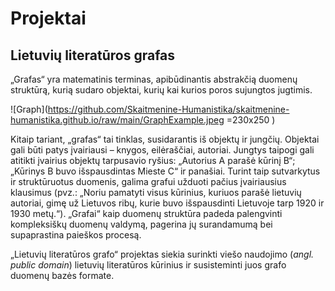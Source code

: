 # Projektai

## Lietuvių literatūros grafas

„Grafas“ yra matematinis terminas, apibūdinantis abstrakčią duomenų struktūrą, kurią sudaro objektai, kurių  kai kurios poros sujungtos jugtimis. 

![Graph](https://github.com/Skaitmenine-Humanistika/skaitmenine-humanistika.github.io/raw/main/GraphExample.jpeg =230x250 )

Kitaip tariant, „grafas“ tai tinklas, susidarantis iš objektų ir jungčių. 
Objektai gali būti patys įvairiausi – knygos, eilėraščiai, autoriai. Jungtys taipogi gali atitikti įvairius objektų tarpusavio ryšius: „Autorius A parašė kūrinį B“; „Kūrinys B buvo išspausdintas Mieste C“ ir panašiai. 
Turint taip sutvarkytus ir struktūruotus duomenis, galima grafui užduoti pačius įvairiausius klausimus (pvz.: „Noriu pamatyti visus kūrinius, kuriuos parašė lietuvių autoriai, gimę už Lietuvos ribų, kurie buvo išspausdinti Lietuvoje tarp 1920 ir 1930 metų.“).
„Grafai“ kaip duomenų struktūra padeda palengvinti kompleksiškų duomenų valdymą, pagerina jų surandamumą bei supaprastina paieškos procesą. 

„Lietuvių literatūros grafo“ projektas siekia surinkti viešo naudojimo (*angl. public domain*) lietuvių literatūros kūrinius ir susisteminti juos grafo duomenų bazės formate. 
